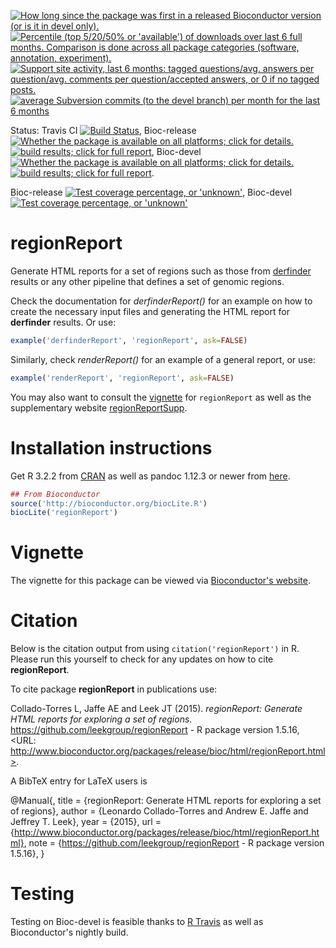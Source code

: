 <a href="http://www.bioconductor.org/packages/release/bioc/html/regionReport.html#since"><img border="0" src="http://www.bioconductor.org/shields/years-in-bioc/regionReport.svg" title="How long since the package was first in a released Bioconductor version (or is it in devel only)."></a> <a href="http://bioconductor.org/packages/stats/bioc/regionReport.html"><img border="0" src="http://www.bioconductor.org/shields/downloads/regionReport.svg" title="Percentile (top 5/20/50% or 'available') of downloads over last 6 full months. Comparison is done across all package categories (software, annotation, experiment)."></a> <a href="https://support.bioconductor.org/t/regionReport/"><img border="0" src="http://www.bioconductor.org/shields/posts/regionReport.svg" title="Support site activity, last 6 months: tagged questions/avg. answers per question/avg. comments per question/accepted answers, or 0 if no tagged posts."></a> <a href="http://www.bioconductor.org/packages/release/bioc/html/regionReport.html#svn_source"><img border="0" src="http://www.bioconductor.org/shields/commits/bioc/regionReport.svg" title="average Subversion commits (to the devel branch) per month for the last 6 months"></a>

Status: Travis CI [![Build Status](https://travis-ci.org/leekgroup/regionReport.svg?branch=master)](https://travis-ci.org/leekgroup/regionReport),
Bioc-release <a href="http://www.bioconductor.org/packages/release/bioc/html/regionReport.html#archives"><img border="0" src="http://www.bioconductor.org/shields/availability/release/regionReport.svg" title="Whether the package is available on all platforms; click for details."></a> <a href="http://bioconductor.org/checkResults/release/bioc-LATEST/regionReport/"><img border="0" src="http://www.bioconductor.org/shields/build/release/bioc/regionReport.svg" title="build results; click for full report"></a>,
Bioc-devel <a href="http://www.bioconductor.org/packages/devel/bioc/html/regionReport.html#archives"><img border="0" src="http://www.bioconductor.org/shields/availability/devel/regionReport.svg" title="Whether the package is available on all platforms; click for details."></a> <a href="http://bioconductor.org/checkResults/devel/bioc-LATEST/regionReport/"><img border="0" src="http://www.bioconductor.org/shields/build/devel/bioc/regionReport.svg" title="build results; click for full report"></a>.

Bioc-release <a href="https://bioconductor.org/developers/how-to/unitTesting-guidelines/#coverage"><img border="0" src="http://www.bioconductor.org/shields/coverage/release/regionReport.svg" title="Test coverage percentage, or 'unknown'"></a>, Bioc-devel <a href="https://bioconductor.org/developers/how-to/unitTesting-guidelines/#coverage"><img border="0" src="http://www.bioconductor.org/shields/coverage/devel/regionReport.svg" title="Test coverage percentage, or 'unknown'"></a>

regionReport
===============

Generate HTML reports for a set of regions such as those from 
[derfinder](http://www.bioconductor.org/packages/derfinder) results or any other pipeline that defines a set of genomic regions.

Check the documentation for _derfinderReport()_ for an example on how to create 
the necessary input files and generating the HTML report for __derfinder__ 
results. Or use:

```R
example('derfinderReport', 'regionReport', ask=FALSE)
```

Similarly, check _renderReport()_ for an example of a general report, or use:

```R
example('renderReport', 'regionReport', ask=FALSE)
```


You may also want to consult the [vignette](http://www.bioconductor.org/packages/regionReport) for `regionReport` as well as the supplementary website [regionReportSupp](http://leekgroup.github.io/regionReportSupp/).

# Installation instructions

Get R 3.2.2 from [CRAN](http://cran.r-project.org/) as well as pandoc 
1.12.3 or newer from [here](http://johnmacfarlane.net/pandoc/installing.html).

```R
## From Bioconductor
source('http://bioconductor.org/biocLite.R')
biocLite('regionReport')
```

# Vignette

The vignette for this package can be viewed via [Bioconductor's website](http://www.bioconductor.org/packages/regionReport).


# Citation

Below is the citation output from using `citation('regionReport')` in R. 
Please run this yourself to check for any updates on how to cite 
__regionReport__.


To cite package __regionReport__ in publications use:

Collado-Torres L, Jaffe AE and Leek JT (2015). _regionReport: Generate HTML reports for exploring a set of regions_.
https://github.com/leekgroup/regionReport - R package version 1.5.16, <URL:
http://www.bioconductor.org/packages/release/bioc/html/regionReport.html>.


A BibTeX entry for LaTeX users is

@Manual{,
    title = {regionReport: Generate HTML reports for exploring a set of regions},
    author = {Leonardo Collado-Torres and Andrew E. Jaffe and Jeffrey T. Leek},
    year = {2015},
    url = {http://www.bioconductor.org/packages/release/bioc/html/regionReport.html},
    note = {https://github.com/leekgroup/regionReport - R package version 1.5.16},
}

# Testing

Testing on Bioc-devel is feasible thanks to [R Travis](http://docs.travis-ci.com/user/languages/r/) as well as Bioconductor's nightly build.
